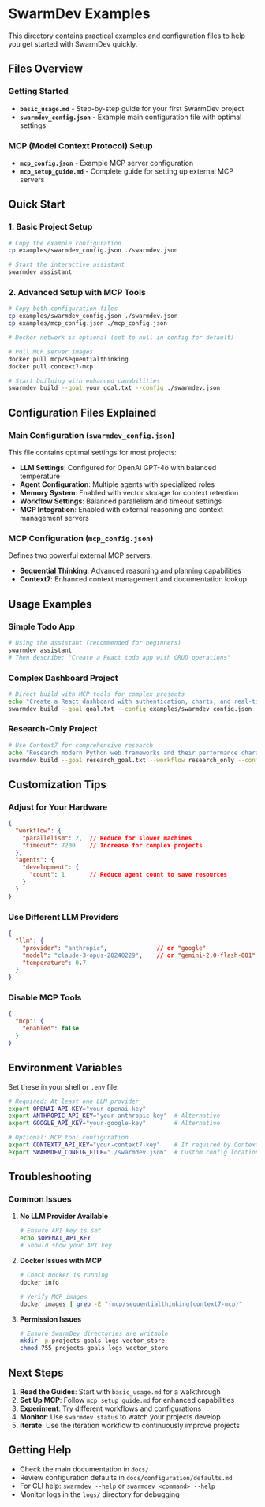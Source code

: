 # SwarmDev Examples

This directory contains practical examples and configuration files to help you get started with SwarmDev quickly.

## Files Overview

### Getting Started
- **`basic_usage.md`** - Step-by-step guide for your first SwarmDev project
- **`swarmdev_config.json`** - Example main configuration file with optimal settings

### MCP (Model Context Protocol) Setup
- **`mcp_config.json`** - Example MCP server configuration
- **`mcp_setup_guide.md`** - Complete guide for setting up external MCP servers

## Quick Start

### 1. Basic Project Setup

```bash
# Copy the example configuration
cp examples/swarmdev_config.json ./swarmdev.json

# Start the interactive assistant
swarmdev assistant
```

### 2. Advanced Setup with MCP Tools

```bash
# Copy both configuration files
cp examples/swarmdev_config.json ./swarmdev.json
cp examples/mcp_config.json ./mcp_config.json

# Docker network is optional (set to null in config for default)

# Pull MCP server images
docker pull mcp/sequentialthinking
docker pull context7-mcp

# Start building with enhanced capabilities
swarmdev build --goal your_goal.txt --config ./swarmdev.json
```

## Configuration Files Explained

### Main Configuration (`swarmdev_config.json`)

This file contains optimal settings for most projects:

- **LLM Settings**: Configured for OpenAI GPT-4o with balanced temperature
- **Agent Configuration**: Multiple agents with specialized roles
- **Memory System**: Enabled with vector storage for context retention  
- **Workflow Settings**: Balanced parallelism and timeout settings
- **MCP Integration**: Enabled with external reasoning and context management servers

### MCP Configuration (`mcp_config.json`)

Defines two powerful external MCP servers:

- **Sequential Thinking**: Advanced reasoning and planning capabilities
- **Context7**: Enhanced context management and documentation lookup

## Usage Examples

### Simple Todo App
```bash
# Using the assistant (recommended for beginners)
swarmdev assistant
# Then describe: "Create a React todo app with CRUD operations"
```

### Complex Dashboard Project
```bash
# Direct build with MCP tools for complex projects
echo "Create a React dashboard with authentication, charts, and real-time updates" > goal.txt
swarmdev build --goal goal.txt --config examples/swarmdev_config.json --workflow standard_project
```

### Research-Only Project
```bash
# Use Context7 for comprehensive research
echo "Research modern Python web frameworks and their performance characteristics" > research_goal.txt
swarmdev build --goal research_goal.txt --workflow research_only --config examples/swarmdev_config.json
```

## Customization Tips

### Adjust for Your Hardware
```json
{
  "workflow": {
    "parallelism": 2,  // Reduce for slower machines
    "timeout": 7200    // Increase for complex projects
  },
  "agents": {
    "development": {
      "count": 1       // Reduce agent count to save resources
    }
  }
}
```

### Use Different LLM Providers
```json
{
  "llm": {
    "provider": "anthropic",              // or "google"
    "model": "claude-3-opus-20240229",    // or "gemini-2.0-flash-001"
    "temperature": 0.7
  }
}
```

### Disable MCP Tools
```json
{
  "mcp": {
    "enabled": false
  }
}
```

## Environment Variables

Set these in your shell or `.env` file:

```bash
# Required: At least one LLM provider
export OPENAI_API_KEY="your-openai-key"
export ANTHROPIC_API_KEY="your-anthropic-key"  # Alternative
export GOOGLE_API_KEY="your-google-key"        # Alternative

# Optional: MCP tool configuration
export CONTEXT7_API_KEY="your-context7-key"    # If required by Context7
export SWARMDEV_CONFIG_FILE="./swarmdev.json"  # Custom config location
```

## Troubleshooting

### Common Issues

1. **No LLM Provider Available**
   ```bash
   # Ensure API key is set
   echo $OPENAI_API_KEY
   # Should show your API key
   ```

2. **Docker Issues with MCP**
   ```bash
   # Check Docker is running
   docker info
   
   # Verify MCP images
   docker images | grep -E "(mcp/sequentialthinking|context7-mcp)"
   ```

3. **Permission Issues**
   ```bash
   # Ensure SwarmDev directories are writable
   mkdir -p projects goals logs vector_store
   chmod 755 projects goals logs vector_store
   ```

## Next Steps

1. **Read the Guides**: Start with `basic_usage.md` for a walkthrough
2. **Set Up MCP**: Follow `mcp_setup_guide.md` for enhanced capabilities  
3. **Experiment**: Try different workflows and configurations
4. **Monitor**: Use `swarmdev status` to watch your projects develop
5. **Iterate**: Use the iteration workflow to continuously improve projects

## Getting Help

- Check the main documentation in `docs/`
- Review configuration defaults in `docs/configuration/defaults.md`
- For CLI help: `swarmdev --help` or `swarmdev <command> --help`
- Monitor logs in the `logs/` directory for debugging

